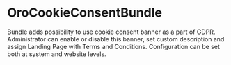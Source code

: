 OroCookieConsentBundle
======================

Bundle adds possibility to use cookie consent banner as a part of GDPR. Administrator can enable or disable this banner,
set custom description and assign Landing Page with Terms and Conditions. Configuration can be set both at system
and website levels.
